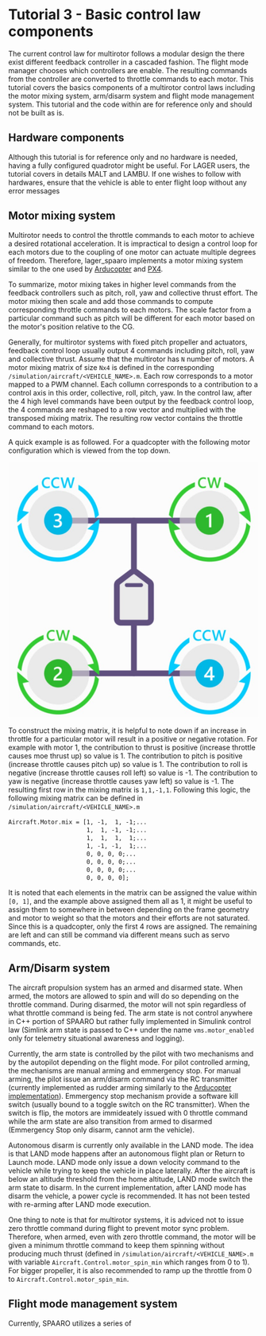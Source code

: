 # Tutorial 3 - Basic control law components
The current control law for multirotor follows a modular design the there exist different feedback controller in a cascaded fashion. The flight mode manager chooses which controllers are enable. The resulting commands from the controller are converted to throttle commands to each motor. This tutorial covers the basics components of a multirotor control laws including the motor mixing system, arm/disarm system and flight mode management system. This tutorial and the code within are for reference only and should not be built as is.

## Hardware components
Although this tutorial is for reference only and no hardware is needed, having a fully configured quadrotor might be useful. For LAGER users, the tutorial covers in details MALT and LAMBU. If one wishes to follow with hardwares, ensure that the vehicle is able to enter flight loop without any error messages

## Motor mixing system
Multirotor needs to control the throttle commands to each motor to achieve a desired rotational acceleration. It is impractical to design a control loop for each motors due to the coupling of one motor can actuate multiple degrees of freedom. Therefore, lager_spaaro implements a motor mixing system similar to the one used by [Arducopter](https://ardupilot.org/dev/docs/code-overview-copter-motors-library.html) and [PX4](https://docs.px4.io/v1.12/en/concept/mixing.html). 

To summarize, motor mixing takes in higher level commands from the feedback controllers such as pitch, roll, yaw and collective thrust effort. The motor mixing then scale and add those commands to compute corresponding throttle commands to each motors. The scale factor from a particular command such as pitch will be different for each motor based on the motor's position relative to the CG. 

Generally, for multirotor systems with fixed pitch propeller and actuators, feedback control loop usually output 4 commands including pitch, roll, yaw and collective thrust. Assume that the multirotor has ```N``` number of motors. A motor mixing matrix of size ```Nx4``` is defined in the corresponding ```/simulation/aircraft/<VEHICLE_NAME>.m```. Each row corresponds to a motor mapped to a PWM channel. Each collumn corresponds to a contribution to a control axis in this order, collective, roll, pitch, yaw. In the control law, after the 4 high level commands have been output by the feedback control loop, the 4 commands are reshaped to a row vector and multiplied with the transposed mixing matrix. The resulting row vector contains the throttle command to each motors.

A quick example is as followed. For a quadcopter with the following motor configuration which is viewed from the top down.

![image](fig/motor_config.jpg)

To construct the mixing matrix, it is helpful to note down if an increase in throttle for a particular motor will result in a positive or negative rotation. For example with motor 1, the contribution to thrust is positive (increase throttle causes moe thrust up) so value is 1. The contribution to pitch is positive (increase throttle causes pitch up) so value is 1. The contribution to roll is negative (increase throttle causes roll left) so value is -1. The contribution to yaw is negative (increase throttle causes yaw left) so value is -1. The resulting first row in the mixing matrix is ```1,1,-1,1```. Following this logic, the following mixing matrix can be defined in ```/simulation/aircraft/<VEHICLE_NAME>.m```

```
Aircraft.Motor.mix = [1, -1,  1, -1;...
                      1,  1, -1, -1;...
                      1,  1,  1,  1;...
                      1, -1, -1,  1;...
                      0, 0, 0, 0;...
                      0, 0, 0, 0;...
                      0, 0, 0, 0;... 
                      0, 0, 0, 0];
```
It is noted that each elements in the matrix can be assigned the value within ```[0, 1]```, and the example above assigned them all as 1, it might be useful to assign them to somewhere in between depending on the frame geometry and motor to weight so that the motors and their efforts are not saturated. Since this is a quadcopter, only the first 4 rows are assigned. The remaining are left and can still be command via different means such as servo commands, etc. 

## Arm/Disarm system
The aircraft propulsion system has an armed and disarmed state. When armed, the motors are allowed to spin and will do so depending on the throttle command. During disarmed, the motor will not spin regardless of what throttle command is being fed. The arm state is not control anywhere in C++ portion of SPAARO but rather fully implemented in Simulink control law (Simlink arm state is passed to C++ under the name ```vms.motor_enabled``` only for telemetry situational awareness and logging).

Currently, the arm state is controlled by the pilot with two mechanisms and by the autopilot depending on the flight mode. For pilot controlled arming, the mechanisms are manual arming and emmergency stop. For manual arming, the pilot issue an arm/disarm command via the RC transmitter (currently implemented as rudder arming similarly to the [Arducopter implementation](https://ardupilot.org/plane/docs/parameters.html#arming-rudder)). Emmergency stop mechanism provide a software kill switch (usually bound to a toggle switch on the RC transmitter). When the switch is flip, the motors are immideately issued with 0 throttle command while the arm state are also transition from armed to disarmed (Emmergency Stop only disarm, cannot arm the vehicle).

Autonomous disarm is currently only available in the LAND mode. The idea is that LAND mode happens after an autonomous flight plan or Return to Launch mode. LAND mode only issue a down velocity command to the vehicle while trying to keep the vehicle in place laterally. After the aircraft is below an altitude threshold from the home altitude, LAND mode switch the arm state to disarm. In the current implementation, after LAND mode has disarm the vehicle, a power cycle is recommended. It has not been tested with re-arming after LAND mode execution. 

One thing to note is that for multirotor systems, it is adviced not to issue zero throttle command during flight to prevent motor sync problem. Therefore, when armed, even with zero throttle command, the motor will be given a minimum throttle command to keep them spinning without producing much thrust (defined in ```/simulation/aircraft/<VEHICLE_NAME>.m``` with variable ```Aircraft.Control.motor_spin_min``` which ranges from 0 to 1). For bigger propeller, it is also recommended to ramp up the throttle from 0 to ```Aircraft.Control.motor_spin_min```.

## Flight mode management system
Currently, SPAARO utilizes a series of 
